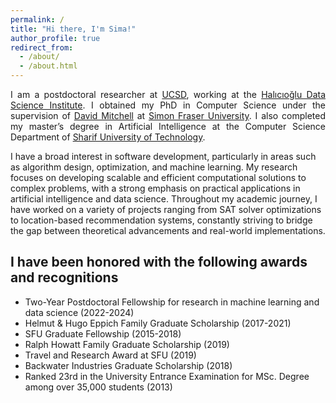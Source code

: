 ```yaml
---
permalink: /
title: "Hi there, I'm Sima!"
author_profile: true
redirect_from: 
  - /about/
  - /about.html
---
```


<p style="text-align: justify;">
I am a postdoctoral researcher at <a href="https://ucsd.edu/">UCSD</a>, working at the <a href="[https://ucsd.edu/](https://datascience.ucsd.edu/)">Halıcıoğlu Data Science Institute</a>. I obtained my PhD in Computer Science under the supervision of <a href="[https://ucsd.edu/](https://www.cs.sfu.ca/~mitchell/)">David Mitchell</a> at <a href="[https://ucsd.edu/](https://www.sfu.ca/)">Simon Fraser University</a>. I also completed my master’s degree in Artificial Intelligence at the Computer Science Department of  <a href="[https://ucsd.edu/](https://en.sharif.ir/)">Sharif University of Technology</a>.<br>

I have a broad interest in software development, particularly in areas such as algorithm design, optimization, and machine learning. My research focuses on developing scalable and efficient computational solutions to complex problems, with a strong emphasis on practical applications in artificial intelligence and data science. Throughout my academic journey, I have worked on a variety of projects ranging from SAT solver optimizations to location-based recommendation systems, constantly striving to bridge the gap between theoretical advancements and real-world implementations.
</p>


I have been honored with the following awards and recognitions
------

- Two-Year Postdoctoral Fellowship for research in machine learning and data science (2022-2024)
- Helmut & Hugo Eppich Family Graduate Scholarship (2017-2021)
- SFU Graduate Fellowship (2015-2018)
- Ralph Howatt Family Graduate Scholarship (2019)
- Travel and Research Award at SFU (2019)
- Backwater Industries Graduate Scholarship (2018)
- Ranked 23rd in the University Entrance Examination for MSc. Degree among over 35,000 students (2013)

